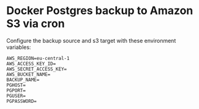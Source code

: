 # Docker Postgres backup to Amazon S3 via cron

Configure the backup source and s3 target with these environment
variables:

```
AWS_REGION=eu-central-1
AWS_ACCESS_KEY_ID=
AWS_SECRET_ACCESS_KEY=
AWS_BUCKET_NAME=
BACKUP_NAME=
PGHOST=
PGPORT=
PGUSER=
PGPASSWORD=
```
